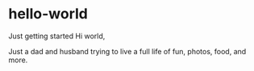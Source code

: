 # hello-world
Just getting started
Hi world, 

Just a dad and husband trying to live a full life of fun, photos, food, and more.

